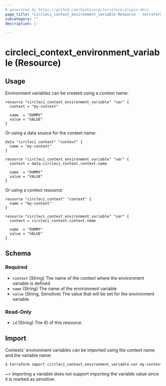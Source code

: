 ```yaml
---
# generated by https://github.com/hashicorp/terraform-plugin-docs
page_title: "circleci_context_environment_variable Resource - terraform-provider-circleci"
subcategory: ""
description: |-
  
---
```


# circleci_context_environment_variable (Resource)

## Usage
Environment variables can be created using a context name:
```hcl
resource "circleci_context_environment_variable" "var" {
  context = "my-context"

  name  = "DUMMY"
  value = "VALUE"
}
```

Or using a data source for the context name:
```hcl
data "circleci_context" "context" {
  name = "my-context"
}

resource "circleci_context_environment_variable" "var" {
  context = data.circleci_context.context.name

  name  = "DUMMY"
  value = "VALUE"
}
```

Or using a context resource:
```hcl
resource "circleci_context" "context" {
  name = "my-context"
}

resource "circleci_context_environment_variable" "var" {
  context = circleci_context.context.name

  name  = "DUMMY"
  value = "VALUE"
}
```


<!-- schema generated by tfplugindocs -->
## Schema

### Required

- `context` (String) The name of the context where the environment variable is defined
- `name` (String) The name of the environment variable
- `value` (String, Sensitive) The value that will be set for the environment variable.

### Read-Only

- `id` (String) The ID of this resource.

## Import

Contexts' environment variables can be imported using the context name and the variable
name:
```bash
$ terraform import circleci_context_environment_variable.var my-context/MY_VARIABLE
```

~> Importing a variable does not support importing the variable value since it is marked
as sensitive.

